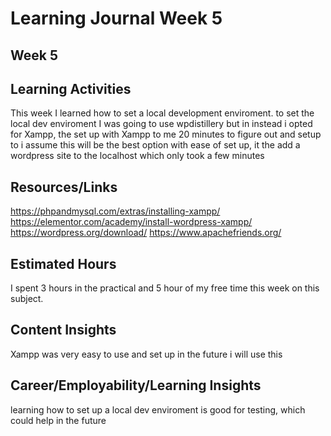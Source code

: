 # Learning Journal Week 5
## Week 5
## Learning Activities
This week I learned how to set a local development enviroment. to set the local dev enviroment I was going to use wpdistillery but in instead i opted for
Xampp, the set up with Xampp to me 20 minutes to figure out and setup to i assume this will be the best option with ease of set up, it the add a wordpress site to the
localhost which only took a few minutes
## Resources/Links
https://phpandmysql.com/extras/installing-xampp/
https://elementor.com/academy/install-wordpress-xampp/
https://wordpress.org/download/
https://www.apachefriends.org/
## Estimated Hours
I spent 3 hours in the practical and 5 hour of my free time this week on this subject.
## Content Insights
Xampp was very easy to use and set up in the future i will use this
## Career/Employability/Learning Insights
learning how to set up a local dev enviroment is good for testing, which could help in the future
